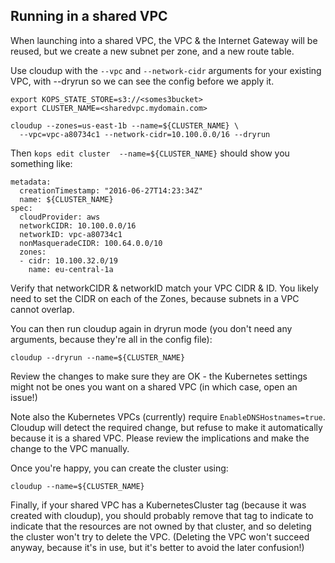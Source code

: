 ## Running in a shared VPC

When launching into a shared VPC, the VPC & the Internet Gateway will be reused, but we create a new subnet per zone,
and a new route table.

Use cloudup with the `--vpc` and `--network-cidr` arguments for your existing VPC, with --dryrun so we can see the
config before we apply it.


```
export KOPS_STATE_STORE=s3://<somes3bucket>
export CLUSTER_NAME=<sharedvpc.mydomain.com>

cloudup --zones=us-east-1b --name=${CLUSTER_NAME} \
  --vpc=vpc-a80734c1 --network-cidr=10.100.0.0/16 --dryrun
```

Then `kops edit cluster  --name=${CLUSTER_NAME}` should show you something like:

```
metadata:
  creationTimestamp: "2016-06-27T14:23:34Z"
  name: ${CLUSTER_NAME}
spec:
  cloudProvider: aws
  networkCIDR: 10.100.0.0/16
  networkID: vpc-a80734c1
  nonMasqueradeCIDR: 100.64.0.0/10
  zones:
  - cidr: 10.100.32.0/19
    name: eu-central-1a
```


Verify that networkCIDR & networkID match your VPC CIDR & ID.  You likely need to set the CIDR on each of the Zones,
because subnets in a VPC cannot overlap.


You can then run cloudup again in dryrun mode (you don't need any arguments, because they're all in the config file):

```
cloudup --dryrun --name=${CLUSTER_NAME}
```

Review the changes to make sure they are OK -  the Kubernetes settings might not be ones you want on a shared VPC (in which case,
open an issue!)

Note also the Kubernetes VPCs (currently) require `EnableDNSHostnames=true`.  Cloudup will detect the required change,
 but refuse to make it automatically because it is a shared VPC.  Please review the implications and make the change
 to the VPC manually.

Once you're happy, you can create the cluster using:

```
cloudup --name=${CLUSTER_NAME}
```


Finally, if your shared VPC has a KubernetesCluster tag (because it was created with cloudup), you should
probably remove that tag to indicate to indicate that the resources are not owned by that cluster, and so
deleting the cluster won't try to delete the VPC.  (Deleting the VPC won't succeed anyway, because it's in use,
but it's better to avoid the later confusion!)
